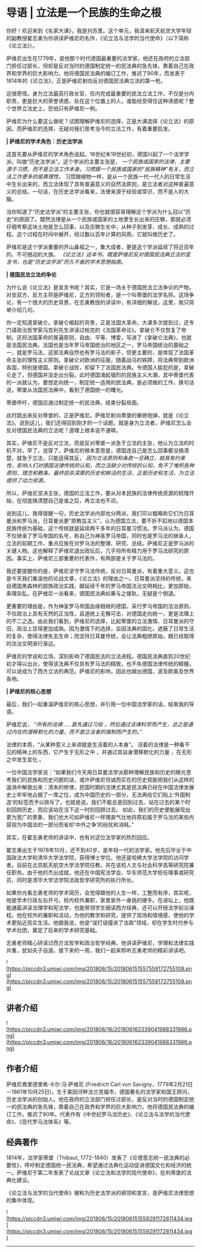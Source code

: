 # 导语 | 立法是一个民族的生命之根

你好！欢迎来到《名家大课》，我是刘苏里。这个单元，我请来航天航空大学年轻的副教授翟志勇为你讲读萨维尼的名作，《论立法与法学的当代使命》（以下简称《论立法》）。

萨维尼出生在1779年，是他那个时代德国最重要的法学家。他还在政府的立法部门担任过部长，但却是反对当时的德国制定统一的民法典的急先锋，靠着自己在政界和学界的巨大影响力，他将德国民法典的编订工作，推迟了90年，而发表于1814年的《论立法》，正是萨维尼射向反对德国民法典立法的第一枪。

这很奇怪。身为立法最高行政长官，任内完成最重要的民法立法工作，不仅是分内职责，更是巨大的荣誉诱惑，处在这个位置上的人，谁能经受得住这种诱惑呢？整个世界立法史上，恐怕只有萨维尼一例。

萨维尼为什么要这么做呢？试图理解萨维尼的选择，正是大课选择《论立法》的原因，而萨维尼的选择，无疑对我们思考当今的立法工作，有着重要启发。

 **| 萨维尼的学术角色：历史法学派**

这首先要从萨维尼的学术角色说起。18世纪末19世纪初，德国兴起了一个法学学派，叫做“历史法学派”。这个学派的主要主张是， *一个民族或国家的法律，主要源于习惯，而不是立法工作本身。习惯跟一个民族或国家的“民族精神”有关，而立法工作更多的是靠理性。* 习惯跟植物一样，是从一个民族一代一代人的日常生活中生长出来的，而立法体现了具有普遍意义的自然法原则，是立法者对这种普遍意义的总结。一句话，在历史法学派看来，法律来源于经验或常识，而不是人的大脑。

当你知道了“历史法学派”的主要主张，你也就很容易理解这个学派为什么冠以“历史”的原因了。既然法律是从一个民族或国家的土地里生长出来的庄稼，那就必须仔细考察这块土地是怎么回事，以及庄稼生长中，从种子到发芽、成长、成熟的过程。这个过程在时间中展开，经过数以百年计算的风雨，它就叫做历史了。

萨维尼是这个学派重要的开山鼻祖之一，集大成者，更是这个学派延续了将近百年的、不可撼动的大旗。 *《论立法》这本书，既是萨维尼反对德国民法典立法的宣言书，也是“历史法学派”历久不衰的学术思想指南。*

 **| 德国民法立法的争论**

为什么说《论立法》是宣言书呢？其实，它是一场关于德国民法立法争论的产物，对垒双方，反方主将是萨维尼，正方的领衔者，是一个叫蒂堡的法学名将。这场争论，有一个很大的历史背景，在志勇教授的讲读中，有详细的解说，这里，我只简单介绍几句。

你一定知道拿破仑。拿破仑崛起的背景，正是法国大革命。大课多次提到过，还专门请政治哲学家冯克利先生讲读过柏克的《法国革命论》。拿破仑不仅恢复了帝制，还将法国革命的普遍原则，自由、平等、博爱，写进了《拿破仑法典》，也就是法国民法典。法国也是当年罗马帝国统治的地区之一，罗马帝国统治的基础之一，就是罗马法，这部法典自然也有罗马法的影子，但更主要的，是体现了法国革命主张的理性主义原则。拿破仑对欧洲的征服，随着战马的铁蹄，将法典带到欧洲各国，特别是德国。拿破仑战败，却留下了法国民法典。令德国人尴尬的是，拿破仑走了，但德国并没走出分裂。此时德国涌起强烈的民族主义大潮，其中蒂堡代表的一派就认为，要想走向统一，制定统一适用的民法典，是必须做的工作，换句话说，蒂堡从法国民法典中，看到了德国统一的曙光。

蒂堡呼吁，德国应通过制定统一的民法典，结束分裂局面。

此时跳出来反对蒂堡的，正是萨维尼。萨维尼射向蒂堡的重磅炮弹，就是《论立法》。说到这儿，我们还得回到刚才的一个话题，就是身为立法者，萨维尼怎么会反对德国民法典的立法呢？道理上根本说不通嘛。

其实，萨维尼不是反对立法，而是反对蒂堡一派急于立法的主张，他认为立法的时机不对，早了。说穿了，萨维尼的根本意思是，德国连自己是怎么回事都没搞清楚，就急于立法，只能适得其反， *因为立法原则和条款一旦确立，就具有约束性，影响人们对德国法律传统的认知，而立法缺少对传统的认知，免不了堆积各种原则、理念和教条，最终扼杀深厚的历史和鲜活的生活，正是历史和生活，为立法提供了动力资源。*

所以，萨维尼坚决主张，德国的立法工作，要从对本民族的法律传统资源的梳理开始，在彻底搞清楚自己是谁之后，再立法也不迟。

说到这儿，我得提醒一句，历史法学派内部也分两派，我们可以粗略称它们为日耳曼派和罗马派，日耳曼派更“原教旨主义”，认为德国立法，要不折不扣地以德国本民族传统为基础，这个传统就是延续两千多年的日耳曼习惯法。罗马派认为，德国不仅继承了罗马帝国的名号，称自己为神圣罗马帝国，同时也是罗马法的继承人，立法的前期工作，重点应放在对罗马法的整理、研究、总结。萨维尼正是罗马派的关键人物。这也解释了萨维尼退出政坛后，几乎将所有精力用于罗马法研究的原因。事实上，萨维尼三部重要的代表作，有两部是关于罗马法的。

我还要提醒你的是，萨维尼坚守罗马法传统，反对日耳曼派，有着重大意义。这也是今天我们重温他的论战文章，《论立法》的理由之一。日耳曼派坚持的传统，来自德国黑森林的部族政治实践，跟延续千年的罗马帝国法治文明相比，更加原始，条理杂乱。在萨维尼一派看来，德国民法典如果与之接轨，无疑是个倒退。

更重要的理由是，作为神圣罗马帝国血缘相继的德国，采行罗马帝国的法治原则，不仅政治上具有天然的正当性，且道统上无懈可击，对德国走向统一，更是法理上的不二之选。由此我们看到，萨维尼的选择，比起蒂堡的立法激情、日耳曼派的守旧，政治上显得更加成熟。因为激情下的选择，会因法典的固化，遮蔽了日常生活的复杂，使得法律失去生命；而坚持日耳曼传统，会让法典粗陋原始，跟已经取得的法治文明渐行渐远。

萨维尼的学说和立场，深刻影响了德国民法的立法进程。德国民法典直到20世纪初才得以出台，使得该法典不仅具有罗马法的精致，也不失德国法律传统的精髓，可以说成为了西方立法的典范。萨维尼的影响，因此也越出德国，波及欧美及世界各地。

 **| 萨维尼的核心思想**

最后，我们一起重温萨维尼的核心思想，并引用一位中国法学家的话，结束我的导语。

萨维尼说， *“所有的法律……首先通过习俗 ，然后通过法律科学而产生，总之是通过内在的潜移默化的力量，而不是立法者的强制而产生的。”*

法律的本质，“从某种意义上来讲就是生活着的人本身”。 活着的法律是一种看不见的精神上的东西，它产生于无形之中 ，并通过其自身潜移默化的力量 ，在无形之中发生变化 。

一位中国法学家说：“如果我们今天用日耳曼法学派那种理解民族和历史的眼光思考我们的民族和历史问题的话，或许萨维尼坦诚而实在的历史观能把我们从这样的漩涡中解救出来：清末的修律，民国时期的法律尤其是民法典已经在中国法律发展史上牢牢地占据了一席之位，成为中国历史的一部分，无法再给它们贴上‘外国制造’的标签而予以排斥了。也就是说，我们不能总是回到过去、站在过去的某个时刻回顾历史，而应该站在当下这一时刻回顾过去。 如此，我们的历史便能展现出更为宽广的景象，我们也大可如萨维尼一样理直气壮地将原初属于罗马法的某些内容视为中国法的一部分而省却‘中外之争’的纷扰和消耗。”

其实，在翟志勇老师的讲读中，也有对这位法学家的热烈回应。

翟志勇出生于1978年10月，还不到40岁，是年轻一代的法学家。他先后毕业于中国政法大学和清华大学法学院，获得博士学位。他还是哈佛大学法学院的访问学者。目前在北京航天航空大学法学院任教，并在该校人文与社会科学高等研究院兼任职务。由于他的杰出成就，他还在中国宪法学会、华东师范大学担任理事或研究员，同时是清华大学法学院法政哲学研究所的执行所长。

如果你光看志勇老师的学术简历，会觉得跟他的人生一样，工整而有序，其实呢，他是学术行政左右开弓，校内校外兼职，家里家外一身挑的硬手。在讲坛上，他既能通篇讲读法理学和宪法学，也能带领学生细读西方经典，还可以开授法学前沿课程。他在校外的兼职和活动，为他的教学和研究，提供了现场和情境感，使他的学术更贴近现实生活。他跟我说，他是“误打误撞进了法政”领域，却在学生时代参与学术社团，奠定了后来的学术研究基础。

志勇老师精心研读过西方法哲学和政治哲学经典，他讲读萨维尼，学理和法律实践并重，犹如夫子自道。接下来的一周，我们一起来聆听志勇老师的精彩讲读吧。

![https://piccdn3.umiwi.com/img/201806/15/201806151557559172755108.png](https://piccdn3.umiwi.com/img/201806/15/201806151557559172755108.png)

## 讲者介绍

![https://piccdn3.umiwi.com/img/201806/16/201806162339041988331986.png](https://piccdn3.umiwi.com/img/201806/16/201806162339041988331986.png)

## 作者介绍

萨维尼弗里德里希·卡尔·冯·萨维尼 (Friedrich Carl von Savigny，1779年2月21日－1861年10月25日)，生于美因河畔法兰克福市，德国著名的法学家和国王顾问，历史法学派的创始人。他在政府的立法部门担任过部长，是反对当时的德国制定统一的民法典的急先锋，靠着自己在政界和学界的巨大影响力，他将德国民法典的编订工作，推迟了90年。代表作有《中世纪罗马法历史》、《论立法与法学的当代使命》、《现代罗马法体系》等。

## 经典著作

1814年，法学家蒂堡（Thibaut, 1772-1840）发表了《论德意志统一民法典的必要性》，呼吁制定德国统一民法典，希望通过法典化运动促进德国文化和经济的统一。萨维尼于第二年发表了论战文章《论立法和法学的现代使命》，批判蒂堡的法典化建议。

《论立法与法学的当代使命》被称为历史法学派的纲领和宣言，是萨维尼法律思想的集中体现。

![https://piccdn3.umiwi.com/img/201806/15/201806151559291172811434.jpg](https://piccdn3.umiwi.com/img/201806/15/201806151559291172811434.jpg)

---
